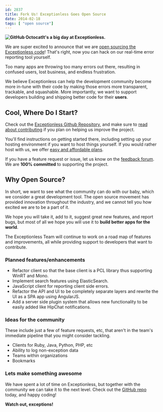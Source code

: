 ```yaml
---
id: 2837
title: Fork Us! Exceptionless Goes Open Source
date: 2014-02-18
tags: [ "open source"]
---
```

**![GitHub Octocat](/assets/img/news/Octocat-300x249.png)It's a big day at Exceptionless.**

We are super excited to announce that we are <a title="Exceptionless on GitHub" href="https://github.com/exceptionless/Exceptionless" target="_blank">open sourcing the Exceptionless code</a>! That's right, now you can hack on our real-time error reporting tool yourself.

Too many apps are throwing too many errors out there, resulting in confused users, lost business, and endless frustration.

We believe Exceptionless can help the development community become more in-tune with their code by making those errors more transparent, trackable, and squashable. More importantly, we want to support developers building and shipping better code for their **users**.

<!--more-->

## Cool, Where Do I Start?

Check out the <a title="Exceptionless on GitHub" href="https://github.com/exceptionless/Exceptionless" target="_blank">Exceptionless Github Repository</a>, and make sure to <a title="Contributing to Exceptionless" href="https://github.com/exceptionless/Exceptionless/blob/master/CONTRIBUTING.md" target="_blank">read about contributing</a> if you plan on helping us improve the project.

You'll find instructions on getting started there, including setting up your hosting environment if you want to host things yourself. If you would rather host with us, we offer [easy and affordable plans](/pricing/).

If you have a feature request or issue, let us know on the <a title="Exceptionless Feedback Forum" href="https://exceptionless.uservoice.com/" target="_blank">feedback forum</a>. We are **100% committed** to supporting the project.

## Why Open Source?

In short, we want to see what the community can do with our baby, which we consider a great development tool. The open source movement has provided innovation throughout the industry, and we cannot tell you how excited we are to be a part of it.

We hope you will take it, add to it, suggest great new features, and report bugs, but most of all we hope you will use it to **build better apps for the world**.

The Exceptionless Team will continue to work on a road map of features and improvements, all while providing support to developers that want to contribute.

### Planned features/enhancements

* Refactor client so that the base client is a PCL library thus supporting WinRT and Mono.
* Implement search features using ElasticSearch.
* JavaScript client for reporting client side errors.
* Refactor the API and UI to be completely separate layers and rewrite the UI as a SPA app using AngularJS.
* Add a server side plugin system that allows new functionality to be easily added like HipChat notifications.

### Ideas for the community

These include just a few of feature requests, etc, that aren't in the team's immediate pipeline that you might consider tackling.

* Clients for Ruby, Java, Python, PHP, etc
* Ability to log non-exception data
* Teams within organizations
* Bookmarks

### Lets make something awesome

We have spent a lot of time on Exceptionless, but together with the community we can take it to the next level. Check out the <a title="Exceptionless on GitHub" href="https://github.com/exceptionless/Exceptionless" target="_blank">GitHub repo</a> today, and happy coding!

**Watch out, exceptions!**
